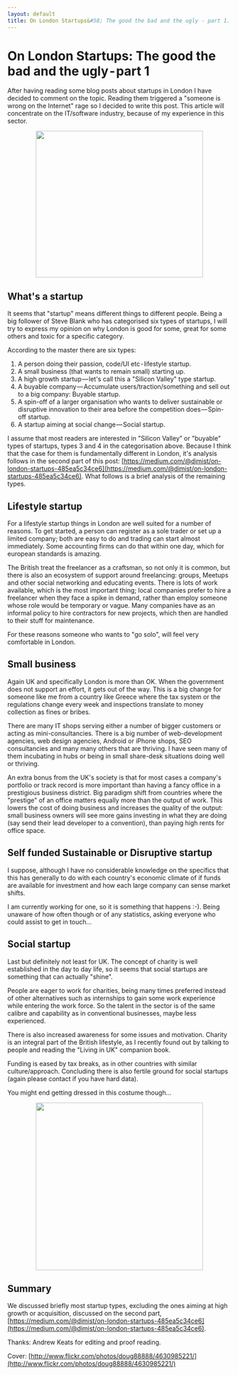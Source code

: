 ```yaml
---
layout: default
title: On London Startups&#58; The good the bad and the ugly - part 1.
---
```


# On London Startups&#58; The good the bad and the ugly - part 1

After having reading some blog posts about startups in London I have decided to comment on the topic. Reading them triggered a "someone is wrong on the Internet" rage so I decided to write this post. This article will concentrate on the IT/software industry, because of my experience in this sector.

<p style="text-align: center;"><img class="aligncenter" title="Someone is wrong on the Internet — XKCD" src="http://imgs.xkcd.com/comics/duty_calls.png" alt="" width="376" height="329" /></p>

## What's a startup

It seems that "startup" means different things to different people. Being a big follower of Steve Blank who has categorised six types of startups, I will try to express my opinion on why London is good for some, great for some others and toxic for a specific category.

According to the master there are six types:

1. A person doing their passion, code/UI etc - lifestyle startup.
2. A small business (that wants to remain small) starting up.
3. A high growth startup — let's call this a "Silicon Valley" type startup.
4. A buyable company — Accumulate users/traction/something and sell out to a big company: Buyable startup.
5. A spin-off of a larger organisation who wants to deliver sustainable or disruptive innovation to their area before the competition does — Spin-off startup.
6. A startup aiming at social change — Social startup.

I assume that most readers are interested in "Silicon Valley” or "buyable" types of startups, types 3 and 4 in the categorisation above. Because I think that the case for them is fundamentally different in London, it's analysis follows in the second part of this post: [https://medium.com/@dimist/on-london-startups-485ea5c34ce6](https://medium.com/@dimist/on-london-startups-485ea5c34ce6). What follows is a brief analysis of the remaining types.

## Lifestyle startup

For a lifestyle startup things in London are well suited for a number of reasons. To get started, a person can register as a sole trader or set up a limited company; both are easy to do and trading can start almost immediately. Some accounting firms can do that within one day, which for european standards is amazing.

The British treat the freelancer as a craftsman, so not only it is common, but there is also an ecosystem of support around freelancing: groups, Meetups and other social networking and educating events. There is lots of work available, which is the most important thing; local companies prefer to hire a freelancer when they face a spike in demand, rather than employ someone whose role would be temporary or vague. Many companies have as an informal policy to hire contractors for new projects, which then are handled to their stuff for maintenance.

For these reasons someone who wants to "go solo", will feel very comfortable in London.

## Small business

Again UK and specifically London is more than OK. When the government does not support an effort, it gets out of the way. This is a big change for someone like me from a country like Greece where the tax system or the regulations change every week and inspections translate to money collection as fines or bribes.

There are many IT shops serving either a number of bigger customers or acting as mini-consultancies. There is a big number of web-development agencies, web design agencies, Android or iPhone shops, SEO consultancies and many many others that are thriving. I have seen many of them incubating in hubs or being in small share-desk situations doing well or thriving.

An extra bonus from the UK's society is that for most cases a company's portfolio or track record is more important than having a fancy office in a prestigious business district. Big paradigm shift from countries where the "prestige" of an office matters equally more than the output of work. This lowers the cost of doing business and increases the quality of the output: small business owners will see more gains investing in what they are doing (say send their lead developer to a convention), than paying high rents for office space.

## Self funded Sustainable or Disruptive startup

I suppose, although I have no considerable knowledge on the specifics that this has generally to do with each country's economic climate of if funds are available for investment and how each large company can sense market shifts.

I am currently working for one, so it is something that happens :-). Being unaware of how often though or of any statistics, asking everyone who could assist to get in touch…

## Social startup

Last but definitely not least for UK. The concept of charity is well established in the day to day life, so it seems that social startups are something that can actually "shine".

People are eager to work for charities, being many times preferred instead of other alternatives such as internships to gain some work experience while entering the work force. So the talent in the sector is of the same calibre and capability as in conventional businesses, maybe less experienced.

There is also increased awareness for some issues and motivation. Charity is an integral part of the British lifestyle, as I recently found out by talking to people and reading the "Living in UK" companion book.

Funding is eased by tax breaks, as in other countries with similar culture/approach. Concluding there is also fertile ground for social startups (again please contact if you have hard data).

You might end getting dressed in this costume though…

<p style="text-align: center;"><img class="aligncenter" src="https://d262ilb51hltx0.cloudfront.net/max/800/1*_F7S8XDqmX7uqkfsgqADhg.jpeg" alt="" width="376" /></p>

## Summary

We discussed briefly most startup types, excluding the ones aiming at high growth or acquisition, discussed on the second part, [https://medium.com/@dimist/on-london-startups-485ea5c34ce6](https://medium.com/@dimist/on-london-startups-485ea5c34ce6).

Thanks: Andrew Keats for editing and proof reading.

Cover: [http://www.flickr.com/photos/doug88888/4630985221/](http://www.flickr.com/photos/doug88888/4630985221/)
